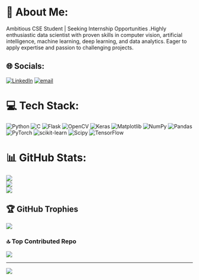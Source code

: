 # 💫 About Me:
Ambitious CSE Student | Seeking Internship Opportunities .Highly enthusiastic data scientist with proven skills in computer vision, artificial intelligence, machine learning, deep learning, and data analytics. Eager to apply expertise and passion to challenging projects.


## 🌐 Socials:
[![LinkedIn](https://img.shields.io/badge/LinkedIn-%230077B5.svg?logo=linkedin&logoColor=white)](https://linkedin.com/in/https://www.linkedin.com/in/latha-m-0b59ab314/overlay/about-this-profile/) [![email](https://img.shields.io/badge/Email-D14836?logo=gmail&logoColor=white)](mailto:lathagowda278@gmail.com) 

# 💻 Tech Stack:
![Python](https://img.shields.io/badge/python-3670A0?style=for-the-badge&logo=python&logoColor=ffdd54) ![C](https://img.shields.io/badge/c-%2300599C.svg?style=for-the-badge&logo=c&logoColor=white) ![Flask](https://img.shields.io/badge/flask-%23000.svg?style=for-the-badge&logo=flask&logoColor=white) ![OpenCV](https://img.shields.io/badge/opencv-%23white.svg?style=for-the-badge&logo=opencv&logoColor=white) ![Keras](https://img.shields.io/badge/Keras-%23D00000.svg?style=for-the-badge&logo=Keras&logoColor=white) ![Matplotlib](https://img.shields.io/badge/Matplotlib-%23ffffff.svg?style=for-the-badge&logo=Matplotlib&logoColor=black) ![NumPy](https://img.shields.io/badge/numpy-%23013243.svg?style=for-the-badge&logo=numpy&logoColor=white) ![Pandas](https://img.shields.io/badge/pandas-%23150458.svg?style=for-the-badge&logo=pandas&logoColor=white) ![PyTorch](https://img.shields.io/badge/PyTorch-%23EE4C2C.svg?style=for-the-badge&logo=PyTorch&logoColor=white) ![scikit-learn](https://img.shields.io/badge/scikit--learn-%23F7931E.svg?style=for-the-badge&logo=scikit-learn&logoColor=white) ![Scipy](https://img.shields.io/badge/SciPy-%230C55A5.svg?style=for-the-badge&logo=scipy&logoColor=%white) ![TensorFlow](https://img.shields.io/badge/TensorFlow-%23FF6F00.svg?style=for-the-badge&logo=TensorFlow&logoColor=white)
# 📊 GitHub Stats:
![](https://github-readme-stats.vercel.app/api?username=Latha-gowda&theme=dark&hide_border=false&include_all_commits=false&count_private=false)<br/>
![](https://github-readme-streak-stats.herokuapp.com/?user=Latha-gowda&theme=dark&hide_border=false)<br/>
![](https://github-readme-stats.vercel.app/api/top-langs/?username=Latha-gowda&theme=dark&hide_border=false&include_all_commits=false&count_private=false&layout=compact)

## 🏆 GitHub Trophies
![](https://github-profile-trophy.vercel.app/?username=Latha-gowda&theme=radical&no-frame=false&no-bg=false&margin-w=4)

### 🔝 Top Contributed Repo
![](https://github-contributor-stats.vercel.app/api?username=Latha-gowda&limit=5&theme=dark&combine_all_yearly_contributions=true)

---
[![](https://visitcount.itsvg.in/api?id=Latha-gowda&icon=0&color=0)](https://visitcount.itsvg.in)

<!-- Proudly created with GPRM ( https://gprm.itsvg.in ) -->
